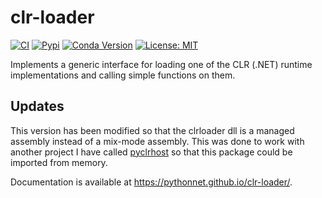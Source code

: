 # clr-loader

[![CI](https://github.com/pythonnet/clr-loader/workflows/Python%20Tests/badge.svg)](https://github.com/pythonnet/clr-loader/actions)
[![Pypi](https://img.shields.io/pypi/v/clr-loader.svg)](https://pypi.org/project/clr-loader/)
[![Conda Version](https://img.shields.io/conda/vn/conda-forge/clr_loader.svg)](https://anaconda.org/conda-forge/clr_loader)
[![License: MIT](https://img.shields.io/badge/License-MIT-yellow.svg)](https://opensource.org/licenses/MIT)

Implements a generic interface for loading one of the CLR (.NET) runtime
implementations and calling simple functions on them.

## Updates

This version has been modified so that the clrloader dll is a managed assembly instead of a mix-mode assembly. This was done to work with another project I have called [pyclrhost](https://github.com/rkbennett/pyclrhost) so that this package could be imported from memory.

Documentation is available at https://pythonnet.github.io/clr-loader/.
